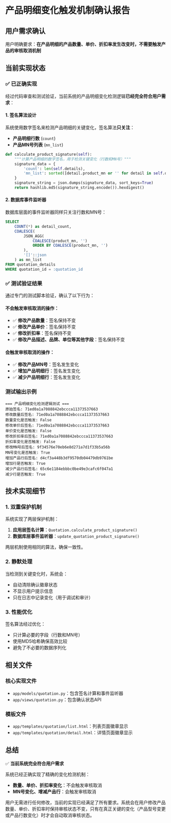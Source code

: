 # 产品明细变化触发机制确认报告

## 用户需求确认

用户明确要求：**在产品明细的产品数量、单价、折扣率发生改变时，不需要触发产品的审核取消机制**

## 当前实现状态

### ✅ 已正确实现

经过代码审查和测试验证，当前系统的产品明细变化检测逻辑**已经完全符合用户需求**：

#### 1. 签名算法设计

系统使用数字签名来检测产品明细的关键变化，签名算法**只关注**：
- **产品明细行数** (`count`)
- **产品MN号列表** (`mn_list`)

```python
def calculate_product_signature(self):
    """计算产品明细的数字签名，用于检测关键变化（行数和MN号）"""
    signature_data = {
        'count': len(self.details),
        'mn_list': sorted([detail.product_mn or '' for detail in self.details])
    }
    signature_string = json.dumps(signature_data, sort_keys=True)
    return hashlib.md5(signature_string.encode()).hexdigest()
```

#### 2. 数据库事件监听器

数据库层面的事件监听器同样只关注行数和MN号：

```sql
SELECT 
    COUNT(*) as detail_count,
    COALESCE(
        JSON_AGG(
            COALESCE(product_mn, '')
            ORDER BY COALESCE(product_mn, '')
        ),
        '[]'::json
    ) as mn_list
FROM quotation_details 
WHERE quotation_id = :quotation_id
```

### ✅ 测试验证结果

通过专门的测试脚本验证，确认了以下行为：

#### 不会触发审核取消的操作：
- ✅ **修改产品数量**：签名保持不变
- ✅ **修改产品单价**：签名保持不变  
- ✅ **修改折扣率**：签名保持不变
- ✅ **修改产品描述、品牌、单位等其他字段**：签名保持不变

#### 会触发审核取消的操作：
- ✅ **修改产品MN号**：签名发生变化
- ✅ **增加产品明细行**：签名发生变化
- ✅ **减少产品明细行**：签名发生变化

### 测试输出示例

```
=== 产品明细变化检测逻辑测试 ===
原始签名: 71ed0a1a7088842ebccca11373537663
修改数量后签名: 71ed0a1a7088842ebccca11373537663
数量变化是否触发: False
修改单价后签名: 71ed0a1a7088842ebccca11373537663
单价变化是否触发: False
修改折扣率后签名: 71ed0a1a7088842ebccca11373537663
折扣率变化是否触发: False
修改MN号后签名: 9f34576e70eb6e8d271a7d1f33b5a56b
MN号变化是否触发: True
增加产品行后签名: d4cf3a448b3df9570db04479db9761be
增加行是否触发: True
减少产品行后签名: 65c6e1184ebbbc0be49e3cafc6f047a1
减少行是否触发: True
```

## 技术实现细节

### 1. 双重保护机制

系统实现了两层保护机制：

1. **应用层签名计算**：`Quotation.calculate_product_signature()`
2. **数据库层事件监听器**：`update_quotation_product_signature()`

两层机制使用相同的算法，确保一致性。

### 2. 静默处理

当检测到关键变化时，系统会：
- 自动清除确认徽章状态
- 不显示用户提示信息
- 只在日志中记录变化（用于调试和审计）

### 3. 性能优化

签名算法经过优化：
- 只计算必要的字段（行数和MN号）
- 使用MD5哈希确保高效比较
- 避免了不必要的数据序列化

## 相关文件

### 核心实现文件
- `app/models/quotation.py`：包含签名计算和事件监听器
- `app/views/quotation.py`：包含确认状态API

### 模板文件
- `app/templates/quotation/list.html`：列表页面徽章显示
- `app/templates/quotation/detail.html`：详情页面徽章显示

## 总结

✅ **当前系统完全符合用户需求**

系统已经正确实现了精确的变化检测机制：
- **数量、单价、折扣率变化**：不会触发审核取消
- **MN号变化、增减产品行**：会触发审核取消

用户无需进行任何修改，当前的实现已经满足了所有要求。系统会在用户修改产品数量、单价、折扣率时保持审核状态不变，只有在真正关键的变化（产品型号变更或产品行数变化）时才会自动取消审核状态。 
